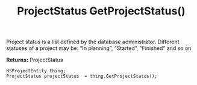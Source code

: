 ﻿---
uid: crmscript_ref_NSProjectEntity_GetProjectStatus
title: ProjectStatus GetProjectStatus()
intellisense: NSProjectEntity.GetProjectStatus
keywords: NSProjectEntity, GetProjectStatus
so.topic: reference
---

Project status is a list defined by the database administrator. Different statuses of a project may be: “In planning”, “Started”, “Finished” and so on

**Returns:** ProjectStatus


```crmscript
NSProjectEntity thing;
ProjectStatus projectStatus  = thing.GetProjectStatus();
```


